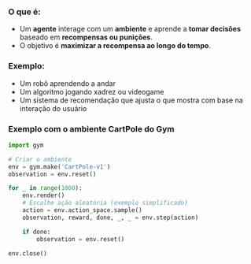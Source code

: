 ###  O que é:

- Um **agente** interage com um **ambiente** e aprende a **tomar decisões** baseado em **recompensas ou punições**.
- O objetivo é **maximizar a recompensa ao longo do tempo**.

### Exemplo:

- Um robô aprendendo a andar
- Um algoritmo jogando xadrez ou videogame
- Um sistema de recomendação que ajusta o que mostra com base na interação do usuário

### Exemplo com o ambiente CartPole do Gym
```python
import gym

# Criar o ambiente
env = gym.make('CartPole-v1')
observation = env.reset()

for _ in range(1000):
    env.render()
    # Escolhe ação aleatória (exemplo simplificado)
    action = env.action_space.sample()
    observation, reward, done, _, _ = env.step(action)

    if done:
        observation = env.reset()

env.close()
```